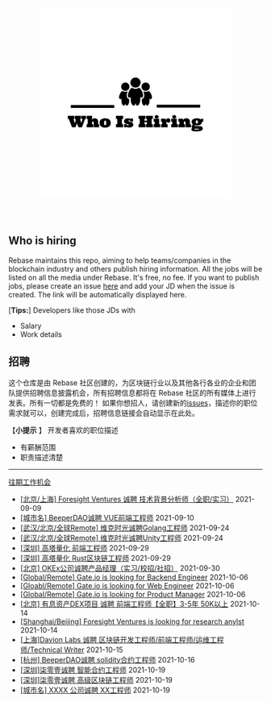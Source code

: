 <div align="center">
  <img src="./logo.png" style="margin: 0 auto 40px;" width="380" />
</div>


## Who is hiring
Rebase maintains this repo, aiming to help teams/companies in the blockchain industry and others publish hiring information. All the jobs will be listed on all the media under Rebase. It's free, no fee.
If you want to publish jobs, please create an issue [here](https://github.com/rebase-network/who-is-hiring/issues/) and add your JD when the issue is created. The link will be automatically displayed here.

[**Tips:**]
Developers like those JDs with 
- Salary
- Work details


## 招聘
这个仓库是由 Rebase 社区创建的，为区块链行业以及其他各行各业的企业和团队提供招聘信息披露机会，所有招聘信息都将在 Rebase 社区的所有媒体上进行发表。所有一切都是免费的！
如果你想招人，请创建新的[issues](https://github.com/rebase-network/who-is-hiring/issues/)，描述你的职位需求就可以，创建完成后，招聘信息链接会自动显示在此处。

【**小提示**  】
开发者喜欢的职位描述
- 有薪酬范围
- 职责描述清楚

---

[往期工作机会](./jobs.md)

- [[北京/上海] Foresight Ventures 诚聘 技术背景分析师（全职/实习）](https://github.com/rebase-network/who-is-hiring/issues/23) 2021-09-09
- [[城市名] BeeperDAO诚聘 VUE前端工程师](https://github.com/rebase-network/who-is-hiring/issues/24) 2021-09-10
- [[武汉/北京/全球Remote] 维克时光诚聘Golang工程师](https://github.com/rebase-network/who-is-hiring/issues/25) 2021-09-24
- [[武汉/北京/全球Remote] 维克时光诚聘Unity工程师](https://github.com/rebase-network/who-is-hiring/issues/26) 2021-09-24
- [[深圳] 高塔量化 前端工程师](https://github.com/rebase-network/who-is-hiring/issues/27) 2021-09-29
- [[深圳] 高塔量化 Rust区块链工程师](https://github.com/rebase-network/who-is-hiring/issues/28) 2021-09-29
- [[北京] OKEx公司诚聘产品经理（实习/校招/社招）](https://github.com/rebase-network/who-is-hiring/issues/29) 2021-09-30
- [[Global/Remote] Gate.io is looking for Backend Engineer](https://github.com/rebase-network/who-is-hiring/issues/30) 2021-10-06
- [[Gloabl/Remote] Gate.io is looking for Web Engineer](https://github.com/rebase-network/who-is-hiring/issues/31) 2021-10-06
- [[Global/Remote] Gate.io is looking for Product Manager](https://github.com/rebase-network/who-is-hiring/issues/32) 2021-10-06
- [[北京] 有息资产DEX项目 诚聘 前端工程师【全职】3-5年 50K以上](https://github.com/rebase-network/who-is-hiring/issues/33) 2021-10-14
- [[Shanghai/Beijing] Foresight Ventures is looking for research anylst](https://github.com/rebase-network/who-is-hiring/issues/34) 2021-10-14
- [[上海]Davion Labs 诚聘 区块链开发工程师/前端工程师/运维工程师/Technical Writer](https://github.com/rebase-network/who-is-hiring/issues/35) 2021-10-15
- [[杭州] BeeperDAO诚聘 solidity合约工程师](https://github.com/rebase-network/who-is-hiring/issues/36) 2021-10-16
- [[深圳]柒零壹诚聘 智能合约工程师](https://github.com/rebase-network/who-is-hiring/issues/37) 2021-10-19
- [[深圳]柒零壹诚聘  高级区块链工程师](https://github.com/rebase-network/who-is-hiring/issues/38) 2021-10-19
- [[城市名] XXXX 公司诚聘 XX工程师](https://github.com/rebase-network/who-is-hiring/issues/39) 2021-10-19
